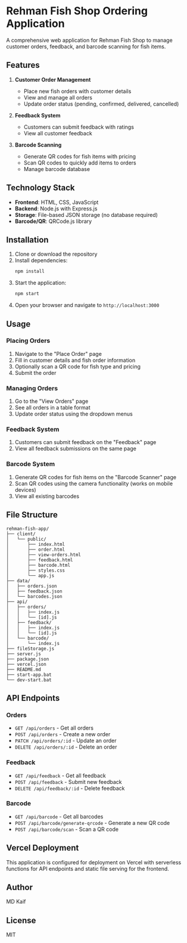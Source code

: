 # Rehman Fish Shop Ordering Application

A comprehensive web application for Rehman Fish Shop to manage customer orders, feedback, and barcode scanning for fish items.

## Features

1. **Customer Order Management**
   - Place new fish orders with customer details
   - View and manage all orders
   - Update order status (pending, confirmed, delivered, cancelled)

2. **Feedback System**
   - Customers can submit feedback with ratings
   - View all customer feedback

3. **Barcode Scanning**
   - Generate QR codes for fish items with pricing
   - Scan QR codes to quickly add items to orders
   - Manage barcode database

## Technology Stack

- **Frontend**: HTML, CSS, JavaScript
- **Backend**: Node.js with Express.js
- **Storage**: File-based JSON storage (no database required)
- **Barcode/QR**: QRCode.js library

## Installation

1. Clone or download the repository
2. Install dependencies:
   ```bash
   npm install
   ```
3. Start the application:
   ```bash
   npm start
   ```
4. Open your browser and navigate to `http://localhost:3000`

## Usage

### Placing Orders
1. Navigate to the "Place Order" page
2. Fill in customer details and fish order information
3. Optionally scan a QR code for fish type and pricing
4. Submit the order

### Managing Orders
1. Go to the "View Orders" page
2. See all orders in a table format
3. Update order status using the dropdown menus

### Feedback System
1. Customers can submit feedback on the "Feedback" page
2. View all feedback submissions on the same page

### Barcode System
1. Generate QR codes for fish items on the "Barcode Scanner" page
2. Scan QR codes using the camera functionality (works on mobile devices)
3. View all existing barcodes

## File Structure

```
rehman-fish-app/
├── client/
│   └── public/
│       ├── index.html
│       ├── order.html
│       ├── view-orders.html
│       ├── feedback.html
│       ├── barcode.html
│       ├── styles.css
│       └── app.js
├── data/
│   ├── orders.json
│   ├── feedback.json
│   └── barcodes.json
├── api/
│   ├── orders/
│   │   ├── index.js
│   │   └── [id].js
│   ├── feedback/
│   │   ├── index.js
│   │   └── [id].js
│   └── barcode/
│       └── index.js
├── fileStorage.js
├── server.js
├── package.json
├── vercel.json
├── README.md
├── start-app.bat
└── dev-start.bat
```

## API Endpoints

### Orders
- `GET /api/orders` - Get all orders
- `POST /api/orders` - Create a new order
- `PATCH /api/orders/:id` - Update an order
- `DELETE /api/orders/:id` - Delete an order

### Feedback
- `GET /api/feedback` - Get all feedback
- `POST /api/feedback` - Submit new feedback
- `DELETE /api/feedback/:id` - Delete feedback

### Barcode
- `GET /api/barcode` - Get all barcodes
- `POST /api/barcode/generate-qrcode` - Generate a new QR code
- `POST /api/barcode/scan` - Scan a QR code

## Vercel Deployment

This application is configured for deployment on Vercel with serverless functions for API endpoints and static file serving for the frontend.

## Author

MD Kaif

## License

MIT